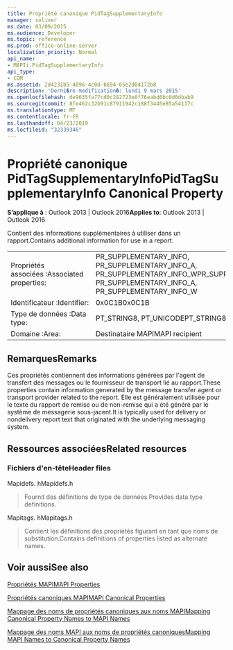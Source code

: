 ```yaml
---
title: Propriété canonique PidTagSupplementaryInfo
manager: soliver
ms.date: 03/09/2015
ms.audience: Developer
ms.topic: reference
ms.prod: office-online-server
localization_priority: Normal
api_name:
- MAPIi.PidTagSupplementaryInfo
api_type:
- COM
ms.assetid: 2d4231b5-4096-4c0d-b694-65e2d04172b8
description: 'Derni�re modification�: lundi 9 mars 2015'
ms.openlocfilehash: de9635fa77cd0c282723e0f76eabd6bc0d0dbab9
ms.sourcegitcommit: 8fe462c32b91c87911942c188f3445e85a54137c
ms.translationtype: MT
ms.contentlocale: fr-FR
ms.lasthandoff: 04/23/2019
ms.locfileid: "32339346"
---
```

# <a name="pidtagsupplementaryinfo-canonical-property"></a><span data-ttu-id="726e5-103">Propriété canonique PidTagSupplementaryInfo</span><span class="sxs-lookup"><span data-stu-id="726e5-103">PidTagSupplementaryInfo Canonical Property</span></span>

  
  
<span data-ttu-id="726e5-104">**S’applique à** : Outlook 2013 | Outlook 2016</span><span class="sxs-lookup"><span data-stu-id="726e5-104">**Applies to**: Outlook 2013 | Outlook 2016</span></span> 
  
<span data-ttu-id="726e5-105">Contient des informations supplémentaires à utiliser dans un rapport.</span><span class="sxs-lookup"><span data-stu-id="726e5-105">Contains additional information for use in a report.</span></span>
  
|||
|:-----|:-----|
|<span data-ttu-id="726e5-106">Propriétés associées :</span><span class="sxs-lookup"><span data-stu-id="726e5-106">Associated properties:</span></span>  <br/> |<span data-ttu-id="726e5-107">PR_SUPPLEMENTARY_INFO, PR_SUPPLEMENTARY_INFO_A, PR_SUPPLEMENTARY_INFO_W</span><span class="sxs-lookup"><span data-stu-id="726e5-107">PR_SUPPLEMENTARY_INFO, PR_SUPPLEMENTARY_INFO_A, PR_SUPPLEMENTARY_INFO_W</span></span>  <br/> |
|<span data-ttu-id="726e5-108">Identificateur :</span><span class="sxs-lookup"><span data-stu-id="726e5-108">Identifier:</span></span>  <br/> |<span data-ttu-id="726e5-109">0x0C1B</span><span class="sxs-lookup"><span data-stu-id="726e5-109">0x0C1B</span></span>  <br/> |
|<span data-ttu-id="726e5-110">Type de données :</span><span class="sxs-lookup"><span data-stu-id="726e5-110">Data type:</span></span>  <br/> |<span data-ttu-id="726e5-111">PT_STRING8, PT_UNICODE</span><span class="sxs-lookup"><span data-stu-id="726e5-111">PT_STRING8, PT_UNICODE</span></span>  <br/> |
|<span data-ttu-id="726e5-112">Domaine :</span><span class="sxs-lookup"><span data-stu-id="726e5-112">Area:</span></span>  <br/> |<span data-ttu-id="726e5-113">Destinataire MAPI</span><span class="sxs-lookup"><span data-stu-id="726e5-113">MAPI recipient</span></span>  <br/> |
   
## <a name="remarks"></a><span data-ttu-id="726e5-114">Remarques</span><span class="sxs-lookup"><span data-stu-id="726e5-114">Remarks</span></span>

<span data-ttu-id="726e5-115">Ces propriétés contiennent des informations générées par l'agent de transfert des messages ou le fournisseur de transport lié au rapport.</span><span class="sxs-lookup"><span data-stu-id="726e5-115">These properties contain information generated by the message transfer agent or transport provider related to the report.</span></span> <span data-ttu-id="726e5-116">Elle est généralement utilisée pour le texte du rapport de remise ou de non-remise qui a été généré par le système de messagerie sous-jacent.</span><span class="sxs-lookup"><span data-stu-id="726e5-116">It is typically used for delivery or nondelivery report text that originated with the underlying messaging system.</span></span>
  
## <a name="related-resources"></a><span data-ttu-id="726e5-117">Ressources associées</span><span class="sxs-lookup"><span data-stu-id="726e5-117">Related resources</span></span>

### <a name="header-files"></a><span data-ttu-id="726e5-118">Fichiers d'en-tête</span><span class="sxs-lookup"><span data-stu-id="726e5-118">Header files</span></span>

<span data-ttu-id="726e5-119">Mapidefs. h</span><span class="sxs-lookup"><span data-stu-id="726e5-119">Mapidefs.h</span></span>
  
> <span data-ttu-id="726e5-120">Fournit des définitions de type de données.</span><span class="sxs-lookup"><span data-stu-id="726e5-120">Provides data type definitions.</span></span>
    
<span data-ttu-id="726e5-121">Mapitags. h</span><span class="sxs-lookup"><span data-stu-id="726e5-121">Mapitags.h</span></span>
  
> <span data-ttu-id="726e5-122">Contient les définitions des propriétés figurant en tant que noms de substitution.</span><span class="sxs-lookup"><span data-stu-id="726e5-122">Contains definitions of properties listed as alternate names.</span></span>
    
## <a name="see-also"></a><span data-ttu-id="726e5-123">Voir aussi</span><span class="sxs-lookup"><span data-stu-id="726e5-123">See also</span></span>



[<span data-ttu-id="726e5-124">Propriétés MAPI</span><span class="sxs-lookup"><span data-stu-id="726e5-124">MAPI Properties</span></span>](mapi-properties.md)
  
[<span data-ttu-id="726e5-125">Propriétés canoniques MAPI</span><span class="sxs-lookup"><span data-stu-id="726e5-125">MAPI Canonical Properties</span></span>](mapi-canonical-properties.md)
  
[<span data-ttu-id="726e5-126">Mappage des noms de propriétés canoniques aux noms MAPI</span><span class="sxs-lookup"><span data-stu-id="726e5-126">Mapping Canonical Property Names to MAPI Names</span></span>](mapping-canonical-property-names-to-mapi-names.md)
  
[<span data-ttu-id="726e5-127">Mappage des noms MAPI aux noms de propriétés canoniques</span><span class="sxs-lookup"><span data-stu-id="726e5-127">Mapping MAPI Names to Canonical Property Names</span></span>](mapping-mapi-names-to-canonical-property-names.md)

